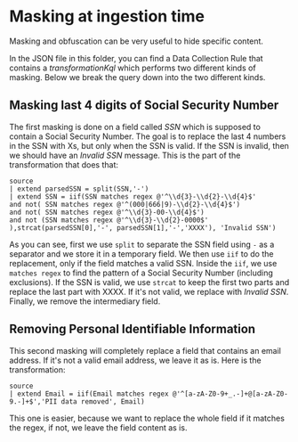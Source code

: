 # Masking at ingestion time

Masking and obfuscation can be very useful to hide specific content.

In the JSON file in this folder, you can find a Data Collection Rule that contains a *transformationKql* which performs two different kinds of masking. Below we break the query down into the two different kinds.

## Masking last 4 digits of Social Security Number

The first masking is done on a field called *SSN* which is supposed to contain a Social Security Number. The goal is to replace the last 4 numbers in the SSN with Xs, but only when the SSN is valid. If the SSN is invalid, then we should have an *Invalid SSN* message. This is the part of the transformation that does that:

```kusto
source 
| extend parsedSSN = split(SSN,'-') 
| extend SSN = iif(SSN matches regex @'^\\d{3}-\\d{2}-\\d{4}$' 
and not( SSN matches regex @'^(000|666|9)-\\d{2}-\\d{4}$') 
and not( SSN matches regex @'^\\d{3}-00-\\d{4}$') 
and not (SSN matches regex @'^\\d{3}-\\d{2}-0000$' ),strcat(parsedSSN[0],'-', parsedSSN[1],'-','XXXX'), 'Invalid SSN') 
```

As you can see, first we use ```split``` to separate the SSN field using ```-``` as a separator and we store it in a temporary field. We then use ```iif``` to do the replacement, only if the field matches a valid SSN. Inside the ```iif```, we use ```matches regex``` to find the pattern of a Social Security Number (including exclusions). If the SSN is valid, we use ```strcat``` to keep the first two parts and replace the last part with XXXX. If it's not valid, we replace with *Invalid SSN*. Finally, we remove the intermediary field.

## Removing Personal Identifiable Information

This second masking will completely replace a field that contains an email address. If it's not a valid email address, we leave it as is. Here is the transformation:

```kusto
source
| extend Email = iif(Email matches regex @'^[a-zA-Z0-9+_.-]+@[a-zA-Z0-9.-]+$','PII data removed', Email)
```

This one is easier, because we want to replace the whole field if it matches the regex, if not, we leave the field content as is.